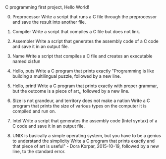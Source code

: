 C programming first project, Hello World!

0. Preprocessor
	Write a script that runs a C file through the preprocessor and save the result into another file.

1. Compiler
	Write a script that compiles a C file but does not link.

2. Assembler
	Write a script that generates the assembly code of a C code and save it in an output file.

3. Name
	Write a script that compiles a C file and creates an executable named cisfun

4. Hello, puts
	Write a C program that prints exactly "Programming is like building a multilingual puzzle, followed by a new line.

5. Hello, printf
	Write a C program that prints exactly with proper grammar, but the outcome is a piece of art,, followed by a new line.

6. Size is not grandeur, and territory does not make a nation
	Write a C program that prints the size of various types on the computer it is compiled and run on.

7. Intel
	Write a script that generates the assembly code (Intel syntax) of a C code and save it in an output file.

8. UNIX is basically a simple operating system, but you have to be a genius to understand the simplicity
	Write a C program that prints exactly and that piece of art is useful" - Dora Korpar, 2015-10-19, followed by a new line, to the standard error.
